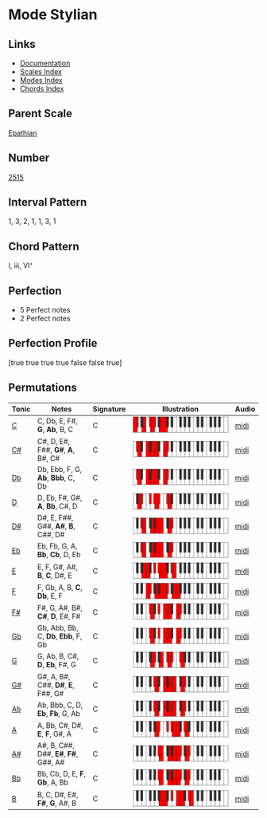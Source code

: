 # Mode Stylian

## Links

- [Documentation](README.md)
- [Scales Index](Scales.md)
- [Modes Index](Modes.md)
- [Chords Index](Chords.md)

## Parent Scale

[Epathian](ScaleEpathian.md)

## Number

[2515](https://ianring.com/musictheory/scales/2515)

## Interval Pattern

1, 3, 2, 1, 1, 3, 1

## Chord Pattern

I, iii, VI⁺

## Perfection

- 5 Perfect notes
- 2 Perfect notes

## Perfection Profile

[true true true true false false true]

## Permutations

| Tonic | Notes | Signature | Illustration | Audio |
|-------|-------|-----------|--------------|-------|
| [C](ModeCNaturalStylian.md) | C, Db, E, F#, **G**, **Ab**, B, C | C | ![CNaturalStylian](ModeCNaturalStylian.png) | [midi](https://github.com/edipermadi/music/blob/main/docs/ModeCNaturalStylian.mid?raw=true) |
| [C#](ModeCSharpStylian.md) | C#, D, E#, F##, **G#**, **A**, B#, C# | C | ![CSharpStylian](ModeCSharpStylian.png) | [midi](https://github.com/edipermadi/music/blob/main/docs/ModeCSharpStylian.mid?raw=true) |
| [Db](ModeDFlatStylian.md) | Db, Ebb, F, G, **Ab**, **Bbb**, C, Db | C | ![DFlatStylian](ModeDFlatStylian.png) | [midi](https://github.com/edipermadi/music/blob/main/docs/ModeDFlatStylian.mid?raw=true) |
| [D](ModeDNaturalStylian.md) | D, Eb, F#, G#, **A**, **Bb**, C#, D | C | ![DNaturalStylian](ModeDNaturalStylian.png) | [midi](https://github.com/edipermadi/music/blob/main/docs/ModeDNaturalStylian.mid?raw=true) |
| [D#](ModeDSharpStylian.md) | D#, E, F##, G##, **A#**, **B**, C##, D# | C | ![DSharpStylian](ModeDSharpStylian.png) | [midi](https://github.com/edipermadi/music/blob/main/docs/ModeDSharpStylian.mid?raw=true) |
| [Eb](ModeEFlatStylian.md) | Eb, Fb, G, A, **Bb**, **Cb**, D, Eb | C | ![EFlatStylian](ModeEFlatStylian.png) | [midi](https://github.com/edipermadi/music/blob/main/docs/ModeEFlatStylian.mid?raw=true) |
| [E](ModeENaturalStylian.md) | E, F, G#, A#, **B**, **C**, D#, E | C | ![ENaturalStylian](ModeENaturalStylian.png) | [midi](https://github.com/edipermadi/music/blob/main/docs/ModeENaturalStylian.mid?raw=true) |
| [F](ModeFNaturalStylian.md) | F, Gb, A, B, **C**, **Db**, E, F | C | ![FNaturalStylian](ModeFNaturalStylian.png) | [midi](https://github.com/edipermadi/music/blob/main/docs/ModeFNaturalStylian.mid?raw=true) |
| [F#](ModeFSharpStylian.md) | F#, G, A#, B#, **C#**, **D**, E#, F# | C | ![FSharpStylian](ModeFSharpStylian.png) | [midi](https://github.com/edipermadi/music/blob/main/docs/ModeFSharpStylian.mid?raw=true) |
| [Gb](ModeGFlatStylian.md) | Gb, Abb, Bb, C, **Db**, **Ebb**, F, Gb | C | ![GFlatStylian](ModeGFlatStylian.png) | [midi](https://github.com/edipermadi/music/blob/main/docs/ModeGFlatStylian.mid?raw=true) |
| [G](ModeGNaturalStylian.md) | G, Ab, B, C#, **D**, **Eb**, F#, G | C | ![GNaturalStylian](ModeGNaturalStylian.png) | [midi](https://github.com/edipermadi/music/blob/main/docs/ModeGNaturalStylian.mid?raw=true) |
| [G#](ModeGSharpStylian.md) | G#, A, B#, C##, **D#**, **E**, F##, G# | C | ![GSharpStylian](ModeGSharpStylian.png) | [midi](https://github.com/edipermadi/music/blob/main/docs/ModeGSharpStylian.mid?raw=true) |
| [Ab](ModeAFlatStylian.md) | Ab, Bbb, C, D, **Eb**, **Fb**, G, Ab | C | ![AFlatStylian](ModeAFlatStylian.png) | [midi](https://github.com/edipermadi/music/blob/main/docs/ModeAFlatStylian.mid?raw=true) |
| [A](ModeANaturalStylian.md) | A, Bb, C#, D#, **E**, **F**, G#, A | C | ![ANaturalStylian](ModeANaturalStylian.png) | [midi](https://github.com/edipermadi/music/blob/main/docs/ModeANaturalStylian.mid?raw=true) |
| [A#](ModeASharpStylian.md) | A#, B, C##, D##, **E#**, **F#**, G##, A# | C | ![ASharpStylian](ModeASharpStylian.png) | [midi](https://github.com/edipermadi/music/blob/main/docs/ModeASharpStylian.mid?raw=true) |
| [Bb](ModeBFlatStylian.md) | Bb, Cb, D, E, **F**, **Gb**, A, Bb | C | ![BFlatStylian](ModeBFlatStylian.png) | [midi](https://github.com/edipermadi/music/blob/main/docs/ModeBFlatStylian.mid?raw=true) |
| [B](ModeBNaturalStylian.md) | B, C, D#, E#, **F#**, **G**, A#, B | C | ![BNaturalStylian](ModeBNaturalStylian.png) | [midi](https://github.com/edipermadi/music/blob/main/docs/ModeBNaturalStylian.mid?raw=true) |
